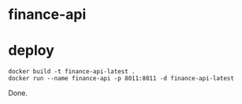 # finance-api
# deploy
```shell
docker build -t finance-api-latest .
docker run --name finance-api -p 8011:8011 -d finance-api-latest
```

Done.